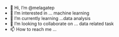 - 👋 Hi, I’m @melagatep
- 👀 I’m interested in ... machine learning
- 🌱 I’m currently learning ...data analysis
- 💞️ I’m looking to collaborate on ... data related task
- 📫 How to reach me ...

<!---
melagatep/melagatep is a ✨ special ✨ repository because its `README.md` (this file) appears on your GitHub profile.
You can click the Preview link to take a look at your changes.
--->
